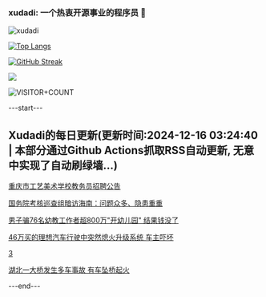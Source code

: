 ### xudadi: 一个热衷开源事业的程序员 👋

![xudadi](https://github-readme-stats-git-masterorgs-github-readme-stats-team.vercel.app/api?username=xudadi)

[![Top Langs](https://github-readme-stats.vercel.app/api/top-langs/?username=xudadi)](https://github.com/anuraghazra/github-readme-stats)

[![GitHub Streak](https://streak-stats.demolab.com?user=xudadi&locale=zh_Hans)](https://git.io/streak-stats)

![](https://raw.githubusercontent.com/xudadi/xudadi/main/assets/github-contribution-grid-snake.svg)

![VISITOR+COUNT](https://komarev.com/ghpvc/?username=xudadi&label=VISITOR+COUNT)


---start---

## Xudadi的每日更新(更新时间:2024-12-16 03:24:40 | 本部分通过Github Actions抓取RSS自动更新, 无意中实现了自动刷绿墙...)

[重庆市工艺美术学校教务员招聘公告](https://www.gongkaoleida.com/article/2230476)

[国务院考核巡查组暗访海南：问题众多、隐患重重](https://m.163.com/news/article/JJFE53DJ0530M570.html)

[男子骗76名幼教工作者超800万"开幼儿园" 结果钱没了](https://m.163.com/news/article/JJFFNK5Q053469LG.html)

[46万买的理想汽车行驶中突然熄火升级系统 车主吓坏](https://m.163.com/news/article/JJFIMGI900019K82.html)

[3](https://m.163.com/touch/news/sub/domestic)

[湖北一大桥发生多车事故 有车坠桥起火](https://m.163.com/news/article/JJFQ183D0001899O.html)

---end---
